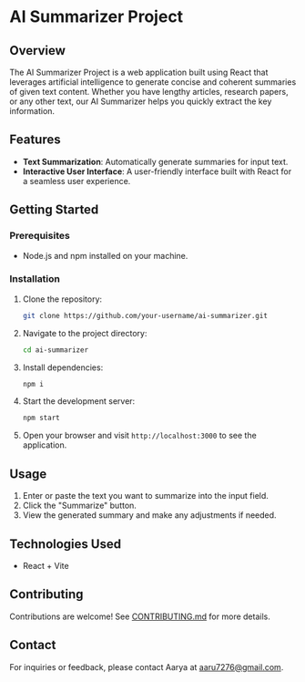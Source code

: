 # AI Summarizer Project

## Overview

The AI Summarizer Project is a web application built using React that leverages artificial intelligence to generate concise and coherent summaries of given text content. Whether you have lengthy articles, research papers, or any other text, our AI Summarizer helps you quickly extract the key information.

## Features

- **Text Summarization**: Automatically generate summaries for input text.
- **Interactive User Interface**: A user-friendly interface built with React for a seamless user experience.

## Getting Started

### Prerequisites

- Node.js and npm installed on your machine.

### Installation

1. Clone the repository:

    ```bash
    git clone https://github.com/your-username/ai-summarizer.git
    ```

2. Navigate to the project directory:

    ```bash
    cd ai-summarizer
    ```

3. Install dependencies:

    ```bash
    npm i
    ```

4. Start the development server:

    ```bash
    npm start
    ```

5. Open your browser and visit `http://localhost:3000` to see the application.

## Usage

1. Enter or paste the text you want to summarize into the input field.
2. Click the "Summarize" button.
3. View the generated summary and make any adjustments if needed.

## Technologies Used

- React + Vite

## Contributing

Contributions are welcome! See [CONTRIBUTING.md](CONTRIBUTING.md) for more details.

## Contact

For inquiries or feedback, please contact Aarya at aaru7276@gmail.com.
